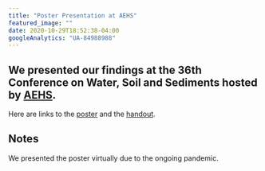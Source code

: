 ```yaml
---
title: "Poster Presentation at AEHS"
featured_image: ""
date: 2020-10-29T18:52:38-04:00
googleAnalytics: "UA-84988988"
---
```


## We presented our findings at the 36th Conference on Water, Soil and Sediments hosted by [AEHS](https://aehsconference.pathable.co/).

Here are links to the [poster](/pdf/aehs_sbr_poster_page2.pdf) and the [handout](/pdf/aehspaper.pdf).


## Notes
We presented the poster virtually due to the ongoing pandemic.
